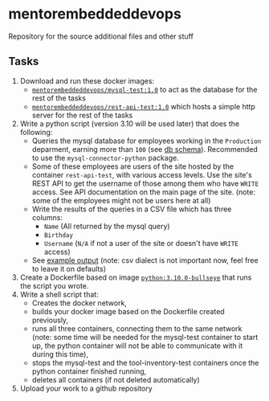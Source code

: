 # mentorembeddeddevops

Repository for the source additional files and other stuff

## Tasks

1. Download and run these docker images:
	- [`mentorembeddeddevops/mysql-test:1.0`](https://hub.docker.com/r/mentorembeddeddevops/mysql-test) to act as the database for the rest of the tasks
	- [`mentorembeddeddevops/rest-api-test:1.0`](https://hub.docker.com/r/mentorembeddeddevops/rest-api-test) which hosts a simple http server for the rest of the tasks
2. Write a python script (version 3.10 will be used later) that does the following:
	- Queries the mysql database for employees working in the `Production` deparment, earning more than `100` (see [db schema](https://hub.docker.com/r/mentorembeddeddevops/mysql-test)). Recommended to use the `mysql-connector-python` package.
	- Some of these employees are users of the site hosted by the container `rest-api-test`, with various access levels. Use the site's REST API to get the username of those among them who have `WRITE` access. See API documentation on the main page of the site. (note: some of the employees might not be users here at all)
	- Write the results of the queries in a CSV file which has three columns:
		- `Name` (All returned by the mysql query)
		- `Birthday`
		- `Username` (`N/A` if not a user of the site or doesn't have `WRITE` access)
	- See [example output](https://github.com/Vafthrudnir/mentorembeddeddevops/blob/4b853ea82d773a00b59b90dbfece1c92a2a80108/output.csv) (note: csv dialect is not important now, feel free to leave it on defaults)
3. Create a Dockerfile based on image [`python:3.10.0-bullseye`](https://hub.docker.com/_/python) that runs the script you wrote.
4. Write a shell script that:
	- Creates the docker network,
	- builds your docker image based on the Dockerfile created previously,
	- runs all three containers, connecting them to the same network (note: some time will be needed for the mysql-test container to start up, the python container will not be able to communicate with it during this time),
	- stops the mysql-test and the tool-inventory-test containers once the python container finished running,
	- deletes all containers (if not deleted automatically)
5. Upload your work to a github repository
